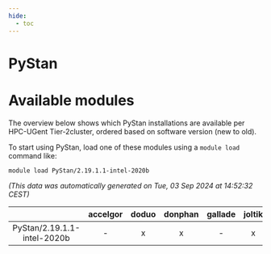 ```yaml
---
hide:
  - toc
---
```


PyStan
======

# Available modules


The overview below shows which PyStan installations are available per HPC-UGent Tier-2cluster, ordered based on software version (new to old).

To start using PyStan, load one of these modules using a `module load` command like:

```shell
module load PyStan/2.19.1.1-intel-2020b
```

*(This data was automatically generated on Tue, 03 Sep 2024 at 14:52:32 CEST)*  

| |accelgor|doduo|donphan|gallade|joltik|shinx|skitty|
| :---: | :---: | :---: | :---: | :---: | :---: | :---: | :---: |
|PyStan/2.19.1.1-intel-2020b|-|x|x|-|x|-|x|
